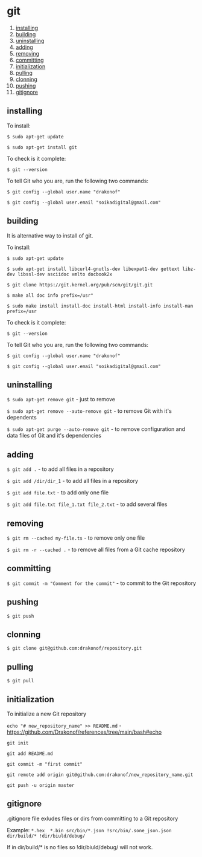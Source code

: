 # git

1.  [installing](#installing)
2.  [building](#building)
3.  [uninstalling](#uninstalling)
4.  [adding](#adding)
5.  [removing](#removing)
6.  [committing](#committing)
7.  [initialization](#initialization)
8.  [pulling](#pulling)
9.  [clonning](#clonning)
10. [pushing](#pushing)
11. [gitignore](#gitignore)

## installing

To install:

`$ sudo apt-get update`

`$ sudo apt-get install git`

To check is it complete:

`$ git --version`

To tell Git who you are, run the following two commands:

`$ git config --global user.name "drakonof"`

`$ git config --global user.email "soikadigital@gmail.com"`

## building

It is alternative way to install of git.

To install:

`$ sudo apt-get update`

`$ sudo apt-get install libcurl4-gnutls-dev libexpat1-dev gettext libz-dev libssl-dev asciidoc xmlto docbook2x`

`$ git clone https://git.kernel.org/pub/scm/git/git.git`

`$ make all doc info prefix=/usr"`

`$ sudo make install install-doc install-html install-info install-man prefix=/usr`

To check is it complete:

`$ git --version`

To tell Git who you are, run the following two commands:

`$ git config --global user.name "drakonof"`

`$ git config --global user.email "soikadigital@gmail.com"`

## uninstalling

`$ sudo apt-get remove git` - just to remove

`$ sudo apt-get remove --auto-remove git` - to remove Git with it's dependents

`$ sudo apt-get purge --auto-remove git` - to remove configuration and data files of Git and it's dependencies

## adding

`$ git add .` - to add all files in a repository

`$ git add /dir/dir_1` - to add all files in a repository

`$ git add file.txt` - to add only one file

`$ git add file.txt file_1.txt file_2.txt` - to add several files

## removing

`$ git rm --cached my-file.ts` - to remove only one file

`$ git rm -r --cached .` - to remove all files from a Git cache repository

## committing

`$ git commit -m "Comment for the commit"` - to commit to the Git repository

## pushing

`$ git push`

## clonning

`$ git clone git@github.com:drakonof/repository.git`

## pulling

`$ git pull`

## initialization

To initialize a new Git repository

`echo "# new_repository_name" >> README.md` - https://github.com/Drakonof/references/tree/main/bash#echo

`git init`

`git add README.md`

`git commit -m "first commit"`

`git remote add origin git@github.com:drakonof/new_repository_name.git`

`git push -u origin master`

## gitignore

.gitignore file exludes files or dirs from committing to a Git repository

Example:
`*.hex 
 *.bin
  src/bin/*.json
  !src/bin/.sone_json.json
  dir/build/*
  !dir/biuld/debug/`
 
 If in dir/build/* is no files so !dir/biuld/debug/ will not work.